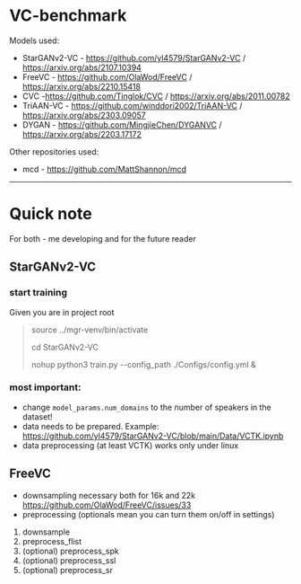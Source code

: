 # VC-benchmark

Models used:
- StarGANv2-VC - https://github.com/yl4579/StarGANv2-VC / https://arxiv.org/abs/2107.10394
- FreeVC - https://github.com/OlaWod/FreeVC / https://arxiv.org/abs/2210.15418
- CVC -https://github.com/Tinglok/CVC / https://arxiv.org/abs/2011.00782
- TriAAN-VC - https://github.com/winddori2002/TriAAN-VC / https://arxiv.org/abs/2303.09057
- DYGAN - https://github.com/MingjieChen/DYGANVC / https://arxiv.org/abs/2203.17172

Other repositories used:
- mcd - https://github.com/MattShannon/mcd

---

# Quick note
For both - me developing and for the future reader

## StarGANv2-VC
### start training
Given you are in project root
> source ../mgr-venv/bin/activate
>
> cd StarGANv2-VC
> 
> nohup python3 train.py --config_path ./Configs/config.yml &

### most important:
- change `model_params.num_domains` to the number of speakers in the dataset!
- data needs to be prepared. Example: https://github.com/yl4579/StarGANv2-VC/blob/main/Data/VCTK.ipynb
- data preprocessing (at least VCTK) works only under linux


## FreeVC
- downsampling necessary both for 16k and 22k https://github.com/OlaWod/FreeVC/issues/33
- preprocessing (optionals mean you can turn them on/off in settings) 
1. downsample
2. preprocess_flist 
3. (optional) preprocess_spk
4. (optional) preprocess_ssl
5. (optional) preprocess_sr